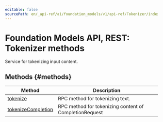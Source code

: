 ```yaml
---
editable: false
sourcePath: en/_api-ref/ai/foundation_models/v1/api-ref/Tokenizer/index.md
---
```


# Foundation Models API, REST: Tokenizer methods
Service for tokenizing input content.

## Methods {#methods}
Method | Description
--- | ---
[tokenize](tokenize.md) | RPC method for tokenizing text.
[tokenizeCompletion](tokenizeCompletion.md) | RPC method for tokenizing content of CompletionRequest